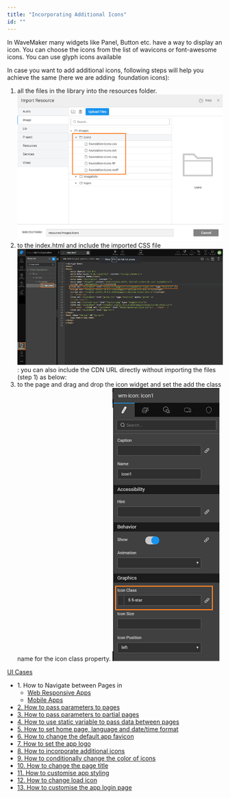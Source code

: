 ```yaml
---
title: "Incorporating Additional Icons"
id: ""
---
```


In WaveMaker many widgets like Panel, Button etc. have a way to display an icon. You can choose the icons from the list of wavicons or font-awesome icons. You can use glyph icons available[](http://getbootstrap.com/components/#glyphicons)

In case you want to add additional icons, following steps will help you achieve the same (here we are adding  foundation icons):

1. all the files in the library into the resources folder. [![](../assets/icon_add1.png)](../assets/icon_add1.png)
2. to the index.html and include the imported CSS file <link rel="stylesheet" href="resources/icons/foundation-icons.css" type="text/CSS" /> [![](../assets/icon_add2.png)](../assets/icon_add2.png) : you can also include the CDN URL directly without importing the files (step 1) as below: <link rel="stylesheet" href="https://cdnjs.cloudflare.com/ajax/libs/foundicons/3.0.0/foundation-icons.css" type="text/CSS" />
3. to the page and drag and drop the icon widget and set the add the class name for the icon class property. [![](../assets/icon_add3.png)](../assets/icon_add3.png)

[UI Cases](/learn/app-development/ui-design/use-cases-ui-design/)

- 1\. How to Navigate between Pages in
    - [Web Responsive Apps](/learn/responsive-web/web-ui-design/#page-navigation)
    - [Mobile Apps](/learn/hybrid-mobile/mobile-page-concepts/#page-navigation-actions)
- [2\. How to pass parameters to pages](/learn/how-tos/passing-parameters-pages/)
- [3\. How to pass parameters to partial pages](/learn/how-tos/passing-parameters-partial-page/)
- [4\. How to use static variable to pass data between pages](/learn/how-tos/use-static-variable-pass-data-pages/)
- [5\. How to set home page, language and date/time format](/learn/how-tos/setting-language-date-format/)
- [6\. How to change the default app favicon](/learn/how-tos/changing-default-favicon/)
- [7\. How to set the app logo](/learn/how-tos/changing-app-logo/)
- [8\. How to incorporate additional icons](/learn/how-tos/incorporating-additional-icons/)
- [9\. How to conditionally change the color of icons](/learn/how-tos/displaying-icon-color-based-upon-condition/)
- [10\. How to change the page title](/learn/how-tos/changing-page-title/)
- [11\. How to customise app styling](/learn/how-tos/customise-app-style/)
- [12\. How to change load icon](learn/how-tos/change-icon-global-spinner/)
- [13\. How to customise the app login page](/learn/how-tos/customise-login-page/)
